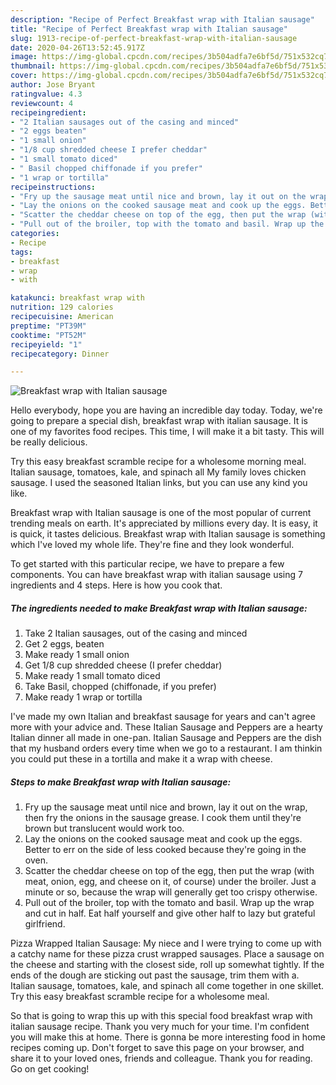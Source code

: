 ```yaml
---
description: "Recipe of Perfect Breakfast wrap with Italian sausage"
title: "Recipe of Perfect Breakfast wrap with Italian sausage"
slug: 1913-recipe-of-perfect-breakfast-wrap-with-italian-sausage
date: 2020-04-26T13:52:45.917Z
image: https://img-global.cpcdn.com/recipes/3b504adfa7e6bf5d/751x532cq70/breakfast-wrap-with-italian-sausage-recipe-main-photo.jpg
thumbnail: https://img-global.cpcdn.com/recipes/3b504adfa7e6bf5d/751x532cq70/breakfast-wrap-with-italian-sausage-recipe-main-photo.jpg
cover: https://img-global.cpcdn.com/recipes/3b504adfa7e6bf5d/751x532cq70/breakfast-wrap-with-italian-sausage-recipe-main-photo.jpg
author: Jose Bryant
ratingvalue: 4.3
reviewcount: 4
recipeingredient:
- "2 Italian sausages out of the casing and minced"
- "2 eggs beaten"
- "1 small onion"
- "1/8 cup shredded cheese I prefer cheddar"
- "1 small tomato diced"
- " Basil chopped chiffonade if you prefer"
- "1 wrap or tortilla"
recipeinstructions:
- "Fry up the sausage meat until nice and brown, lay it out on the wrap, then fry the onions in the sausage grease. I cook them until they&#39;re brown but translucent would work too."
- "Lay the onions on the cooked sausage meat and cook up the eggs. Better to err on the side of less cooked because they&#39;re going in the oven."
- "Scatter the cheddar cheese on top of the egg, then put the wrap (with meat, onion, egg, and cheese on it, of course) under the broiler. Just a minute or so, because the wrap will generally get too crispy otherwise."
- "Pull out of the broiler, top with the tomato and basil. Wrap up the wrap and cut in half. Eat half yourself and give other half to lazy but grateful girlfriend."
categories:
- Recipe
tags:
- breakfast
- wrap
- with

katakunci: breakfast wrap with 
nutrition: 129 calories
recipecuisine: American
preptime: "PT39M"
cooktime: "PT52M"
recipeyield: "1"
recipecategory: Dinner

---
```



![Breakfast wrap with Italian sausage](https://img-global.cpcdn.com/recipes/3b504adfa7e6bf5d/751x532cq70/breakfast-wrap-with-italian-sausage-recipe-main-photo.jpg)

Hello everybody, hope you are having an incredible day today. Today, we're going to prepare a special dish, breakfast wrap with italian sausage. It is one of my favorites food recipes. This time, I will make it a bit tasty. This will be really delicious.

Try this easy breakfast scramble recipe for a wholesome morning meal. Italian sausage, tomatoes, kale, and spinach all My family loves chicken sausage. I used the seasoned Italian links, but you can use any kind you like.

Breakfast wrap with Italian sausage is one of the most popular of current trending meals on earth. It's appreciated by millions every day. It is easy, it is quick, it tastes delicious. Breakfast wrap with Italian sausage is something which I've loved my whole life. They're fine and they look wonderful.


To get started with this particular recipe, we have to prepare a few components. You can have breakfast wrap with italian sausage using 7 ingredients and 4 steps. Here is how you cook that.

<!--inarticleads1-->

##### The ingredients needed to make Breakfast wrap with Italian sausage:

1. Take 2 Italian sausages, out of the casing and minced
1. Get 2 eggs, beaten
1. Make ready 1 small onion
1. Get 1/8 cup shredded cheese (I prefer cheddar)
1. Make ready 1 small tomato diced
1. Take  Basil, chopped (chiffonade, if you prefer)
1. Make ready 1 wrap or tortilla


I&#39;ve made my own Italian and breakfast sausage for years and can&#39;t agree more with your advice and. These Italian Sausage and Peppers are a hearty Italian dinner all made in one-pan. Italian Sausage and Peppers are the dish that my husband orders every time when we go to a restaurant. I am thinkin you could put these in a tortilla and make it a wrap with cheese. 

<!--inarticleads2-->

##### Steps to make Breakfast wrap with Italian sausage:

1. Fry up the sausage meat until nice and brown, lay it out on the wrap, then fry the onions in the sausage grease. I cook them until they&#39;re brown but translucent would work too.
1. Lay the onions on the cooked sausage meat and cook up the eggs. Better to err on the side of less cooked because they&#39;re going in the oven.
1. Scatter the cheddar cheese on top of the egg, then put the wrap (with meat, onion, egg, and cheese on it, of course) under the broiler. Just a minute or so, because the wrap will generally get too crispy otherwise.
1. Pull out of the broiler, top with the tomato and basil. Wrap up the wrap and cut in half. Eat half yourself and give other half to lazy but grateful girlfriend.


Pizza Wrapped Italian Sausage: My niece and I were trying to come up with a catchy name for these pizza crust wrapped sausages. Place a sausage on the cheese and starting with the closest side, roll up somewhat tightly. If the ends of the dough are sticking out past the sausage, trim them with a. Italian sausage, tomatoes, kale, and spinach all come together in one skillet. Try this easy breakfast scramble recipe for a wholesome meal. 

So that is going to wrap this up with this special food breakfast wrap with italian sausage recipe. Thank you very much for your time. I'm confident you will make this at home. There is gonna be more interesting food in home recipes coming up. Don't forget to save this page on your browser, and share it to your loved ones, friends and colleague. Thank you for reading. Go on get cooking!
